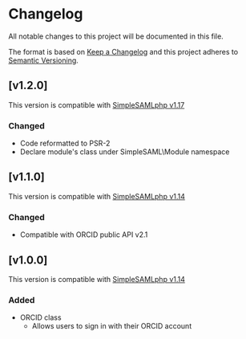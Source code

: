 # Changelog
All notable changes to this project will be documented in this file.

The format is based on [Keep a Changelog](https://keepachangelog.com/en/1.0.0/)
and this project adheres to [Semantic Versioning](https://semver.org/spec/v2.0.0.html).

## [v1.2.0]
This version is compatible with [SimpleSAMLphp v1.17](https://simplesamlphp.org/docs/1.17/simplesamlphp-changelog)

### Changed
- Code reformatted to PSR-2
- Declare module's class under SimpleSAML\Module namespace

## [v1.1.0]
This version is compatible with [SimpleSAMLphp v1.14](https://simplesamlphp.org/docs/1.14/simplesamlphp-changelog)

### Changed
- Compatible with ORCID public API v2.1

## [v1.0.0]
This version is compatible with [SimpleSAMLphp v1.14](https://simplesamlphp.org/docs/1.14/simplesamlphp-changelog)

### Added
- ORCID class
  - Allows users to sign in with their ORCID account

